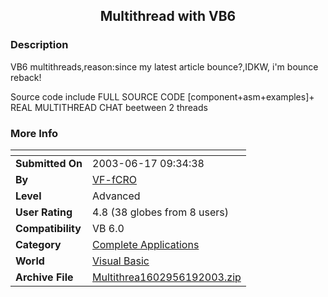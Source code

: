 ﻿<div align="center">

## Multithread with VB6


</div>

### Description

VB6 multithreads,reason:since my latest article bounce?,IDKW, i'm bounce reback!

Source code include FULL SOURCE CODE [component+asm+examples]+ REAL MULTITHREAD CHAT beetween 2 threads
 
### More Info
 


<span>             |<span>
---                |---
**Submitted On**   |2003-06-17 09:34:38
**By**             |[VF\-fCRO](https://github.com/Planet-Source-Code/PSCIndex/blob/master/ByAuthor/vf-fcro.md)
**Level**          |Advanced
**User Rating**    |4.8 (38 globes from 8 users)
**Compatibility**  |VB 6\.0
**Category**       |[Complete Applications](https://github.com/Planet-Source-Code/PSCIndex/blob/master/ByCategory/complete-applications__1-27.md)
**World**          |[Visual Basic](https://github.com/Planet-Source-Code/PSCIndex/blob/master/ByWorld/visual-basic.md)
**Archive File**   |[Multithrea1602956192003\.zip](https://github.com/Planet-Source-Code/vf-fcro-multithread-with-vb6__1-46289/archive/master.zip)








